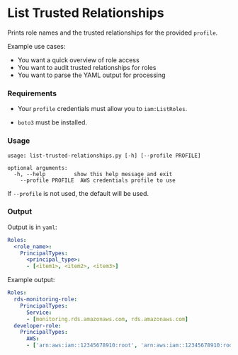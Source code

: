 # List Trusted Relationships
Prints role names and the trusted relationships for the provided `profile`.

Example use cases:

  + You want a quick overview of role access
  + You want to audit trusted relationships for roles
  + You want to parse the YAML output for processing

### Requirements

+ Your `profile` credentials must allow you to `iam:ListRoles`.

+ `boto3` must be installed.

### Usage
```
usage: list-trusted-relationships.py [-h] [--profile PROFILE]

optional arguments:
  -h, --help         show this help message and exit
    --profile PROFILE  AWS credentials profile to use

```

If `--profile` is not used, the default will be used.

### Output

Output is in `yaml`:

```yaml
Roles:
  <role_name>:
    PrincipalTypes:
      <principal_type>:
      - [<item1>, <item2>, <item3>]
```

Example output:

```yaml
Roles:
  rds-monitoring-role:
    PrincipalTypes:
      Service:
      - [monitoring.rds.amazonaws.com, rds.amazonaws.com]
  developer-role:
    PrincipalTypes:  
      AWS:
      - ['arn:aws:iam::12345678910:root', 'arn:aws:iam::12345678910:root']
```

